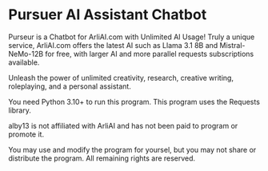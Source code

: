 # Pursuer AI Assistant Chatbot
Purseur is a Chatbot for ArliAI.com with Unlimited AI Usage! 
Truly a unique service, ArliAI.com offers the latest AI such as Llama 3.1 8B and Mistral-NeMo-12B for free, with larger AI and more parallel requests subscriptions available.

Unleash the power of unlimited creativity, research, creative writing, roleplaying, and a personal assistant.

You need Python 3.10+ to run this program.
This program uses the Requests library.

alby13 is not affiliated with ArliAI and has not been paid to program or promote it.

You may use and modify the program for yoursel, but you may not share or distribute the program. All remaining rights are reserved.
